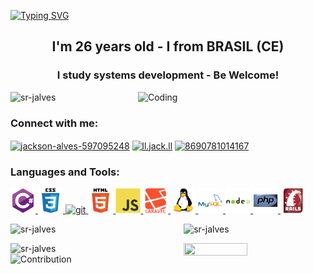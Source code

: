 
[![Typing SVG](https://readme-typing-svg.herokuapp.com/?color=1c1c1c&size=35&center=true&vCenter=true&width=1000&lines=Hi,+My+Name+is+Jackson+Alves;:%29)](https://git.io/typing-svg)

<h2 align="center">I'm 26 years old - I from BRASIL (CE)</h2>
<h3 align="center">I study systems development - Be Welcome!</h3>

</div>

<img align="right" alt="Coding" width="300" src="https://cutewallpaper.org/24/animated-computer-gifs/computer-c4f8c-keyboard-53e02-gifs-09723-get-f46c8-the-640fd-best-9ec59-gif-f45b7-on-0fcad-giphy.gif"> 

<p align="left"> <img src="https://komarev.com/ghpvc/?username=sr-jalves&label=Profile%20views&color=0e75b6&style=flat" alt="sr-jalves" /> </p>

<h3 align="left">Connect with me:</h3>
<p align="left">
<a href="https://linkedin.com/in/jackson-alves-597095248" target="blank"><img align="center" src="https://raw.githubusercontent.com/rahuldkjain/github-profile-readme-generator/master/src/images/icons/Social/linked-in-alt.svg" alt="jackson-alves-597095248" height="30" width="40" /></a>
<a href="https://instagram.com/ll.jack.ll" target="blank"><img align="center" src="https://raw.githubusercontent.com/rahuldkjain/github-profile-readme-generator/master/src/images/icons/Social/instagram.svg" alt="ll.jack.ll" height="30" width="40" /></a>
<a href="https://discord.gg/8690781014167" target="blank"><img align="center" src="https://raw.githubusercontent.com/rahuldkjain/github-profile-readme-generator/master/src/images/icons/Social/discord.svg" alt="8690781014167" height="30" width="40" /></a>
</p>

<h3 align="left">Languages and Tools:</h3>
<p align="left"> <a href="https://www.w3schools.com/cs/" target="_blank" rel="noreferrer"> <img src="https://raw.githubusercontent.com/devicons/devicon/master/icons/csharp/csharp-original.svg" alt="csharp" width="40" height="40"/> </a> <a href="https://www.w3schools.com/css/" target="_blank" rel="noreferrer"> <img src="https://raw.githubusercontent.com/devicons/devicon/master/icons/css3/css3-original-wordmark.svg" alt="css3" width="40" height="40"/> </a> <a href="https://git-scm.com/" target="_blank" rel="noreferrer"> <img src="https://www.vectorlogo.zone/logos/git-scm/git-scm-icon.svg" alt="git" width="40" height="40"/> </a> <a href="https://www.w3.org/html/" target="_blank" rel="noreferrer"> <img src="https://raw.githubusercontent.com/devicons/devicon/master/icons/html5/html5-original-wordmark.svg" alt="html5" width="40" height="40"/> </a> <a href="https://developer.mozilla.org/en-US/docs/Web/JavaScript" target="_blank" rel="noreferrer"> <img src="https://raw.githubusercontent.com/devicons/devicon/master/icons/javascript/javascript-original.svg" alt="javascript" width="40" height="40"/> </a> <a href="https://laravel.com/" target="_blank" rel="noreferrer"> <img src="https://raw.githubusercontent.com/devicons/devicon/master/icons/laravel/laravel-plain-wordmark.svg" alt="laravel" width="40" height="40"/> </a> <a href="https://www.linux.org/" target="_blank" rel="noreferrer"> <img src="https://raw.githubusercontent.com/devicons/devicon/master/icons/linux/linux-original.svg" alt="linux" width="40" height="40"/> </a> <a href="https://www.mysql.com/" target="_blank" rel="noreferrer"> <img src="https://raw.githubusercontent.com/devicons/devicon/master/icons/mysql/mysql-original-wordmark.svg" alt="mysql" width="40" height="40"/> </a> <a href="https://nodejs.org" target="_blank" rel="noreferrer"> <img src="https://raw.githubusercontent.com/devicons/devicon/master/icons/nodejs/nodejs-original-wordmark.svg" alt="nodejs" width="40" height="40"/> </a> <a href="https://www.php.net" target="_blank" rel="noreferrer"> <img src="https://raw.githubusercontent.com/devicons/devicon/master/icons/php/php-original.svg" alt="php" width="40" height="40"/> </a> <a href="https://rubyonrails.org" target="_blank" rel="noreferrer"> <img src="https://raw.githubusercontent.com/devicons/devicon/master/icons/rails/rails-original-wordmark.svg" alt="rails" width="40" height="40"/> </a> </p>


<p>&nbsp;<img align="left" src="https://github-readme-stats.vercel.app/api?username=sr-jalves&show_icons=true&locale=en" alt="sr-jalves" width="50%" height="50%"/><img align="right" src="https://github-readme-stats.vercel.app/api/top-langs?username=sr-jalves&show_icons=true&locale=en&layout=compact" alt="sr-jalves"width="45%" height="45%"/></p>

<p><img align="left" src="https://github-readme-streak-stats.herokuapp.com/?user=sr-jalves&" alt="sr-jalves" width="50%" height="50%"/>
<img img align="right" src="https://github-profile-trophy.vercel.app/?username=Sr-jalves&theme=dracula&row=2&no-bg=true&column=3&margin-w=15&margin-h=15" width="45%" height="45%"/>
</p>

![Contribution](https://activity-graph.herokuapp.com/graph?username=Sr-jalves&theme=gotham&hide_border=true&area=true)


   

